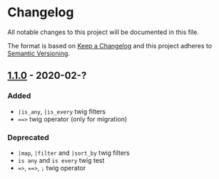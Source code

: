# Changelog
All notable changes to this project will be documented in this file.

The format is based on [Keep a Changelog](http://keepachangelog.com/en/1.0.0/)
and this project adheres to [Semantic Versioning](http://semver.org/spec/v2.0.0.html).

## [1.1.0] - 2020-02-?
### Added
- `|is_any`, `|is_every` twig filters
- `==>` twig operator (only for migration)
### Deprecated
- `|map`, `|filter` and `|sort_by` twig filters
- `is any` and `is every` twig test
- `=>`, `==>`, `;` twig operator

[1.1.0]: https://github.com/leonaero/twig-lambda/compare/v1.0.0...v1.1.0


